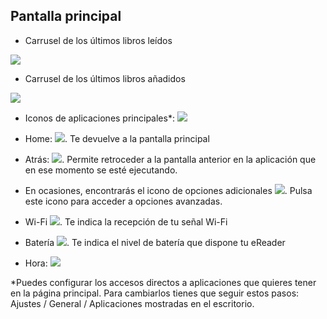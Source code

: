 ## Pantalla principal

- Carrusel de los últimos libros leídos

![](http://static.energysistem.com/images/manuals/42091/5499ad09ad922.jpg)

- Carrusel de los últimos libros añadidos

![](http://static.energysistem.com/images/manuals/42091/5499ad1396a0b.jpg)

- Iconos de aplicaciones principales*: ![](http://static.energysistem.com/images/manuals/42535/569cd034301b6.jpg)

- Home: ![](http://static.energysistem.com/images/manuals/42535/569cd041a4f72.jpg). Te devuelve a la pantalla principal

- Atrás: ![](http://static.energysistem.com/images/manuals/42535/569cd03b1ef8f.jpg). Permite retroceder a la pantalla anterior en la aplicación que en ese momento se esté ejecutando.

- En ocasiones, encontrarás el icono de opciones adicionales ![](http://static.energysistem.com/images/manuals/42535/569d0b104612e.jpg). Pulsa
este icono para acceder a opciones avanzadas.

- Wi-Fi ![](http://static.energysistem.com/images/manuals/42535/569cd05f2844c.jpg). Te indica la recepción de tu señal Wi-Fi

- Batería ![](http://static.energysistem.com/images/manuals/42091/549940f9ab6fb.jpg). Te indica el nivel de batería que dispone tu eReader

- Hora: ![](http://static.energysistem.com/images/manuals/42091/54994195c2d3e.jpg)

*Puedes configurar los accesos directos a aplicaciones que quieres tener en la página principal. Para cambiarlos tienes que seguir estos pasos: Ajustes / General / Aplicaciones mostradas en el escritorio.
